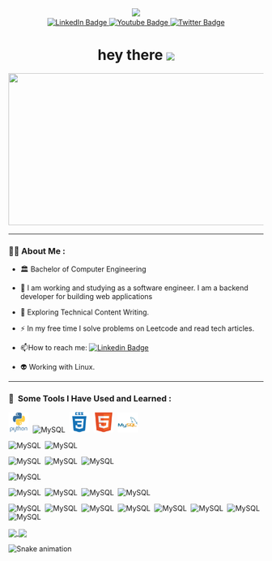 

<!--
**KhayitboevElbekjon/KhayitboevElbekjon** is a ✨ _special_ ✨ repository because its `README.md` (this file) appears on your GitHub profile.

Here are some ideas to get you started:

- 🔭 I’m currently working on ...
- 🌱 I’m currently learning ...
- 👯 I’m looking to collaborate on ...
- 🤔 I’m looking for help with ...
- 💬 Ask me about ...
- 📫 How to reach me: ...
- 😄 Pronouns: ...
- ⚡ Fun fact: ...
-->
<div id="header" align="center">
  <img src="https://media.giphy.com/media/M9gbBd9nbDrOTu1Mqx/giphy.gif" width="100"/>
</div>

<div id="badges" align="center">
  <a href="www.linkedin.com/in/elbek-xayitboyev">
    <img src="https://img.shields.io/badge/LinkedIn-blue?style=for-the-badge&logo=linkedin&logoColor=white" alt="LinkedIn Badge"/>
  </a>
  <a href="@elbekxayitboyev">
    <img src="https://img.shields.io/badge/YouTube-red?style=for-the-badge&logo=youtube&logoColor=white" alt="Youtube Badge"/>
  </a>
  <a href="[your-twitter-URL](https://twitter.com/EXayitboyev)">
    <img src="https://img.shields.io/badge/Twitter-blue?style=for-the-badge&logo=twitter&logoColor=white" alt="Twitter Badge"/>
  </a>
</div>



<h1 align="center">
  hey there
  <img align="center" src="https://media.giphy.com/media/hvRJCLFzcasrR4ia7z/giphy.gif" width="30px"/>
</h1>

<div align="center">
  <img src="https://media.giphy.com/media/dWesBcTLavkZuG35MI/giphy.gif" width="600" height="300"/>
</div>

---
### :woman_technologist: About Me :
- 🏛️ Bachelor of Computer Engineering

- :telescope: I am working and studying as a software engineer. I am a backend developer for building web applications

- :seedling: Exploring Technical Content Writing.

- :zap: In my free time I solve problems on Leetcode and read tech articles.

- :mailbox:How to reach me: [![Linkedin Badge](https://img.shields.io/badge/-kakbar-blue?style=flat&logo=Linkedin&logoColor=white)](www.linkedin.com/in/elbek-xayitboyev)

- 👽 Working with  Linux.

---

### 🚀 &nbsp;Some Tools I Have Used and Learned :
<div>
  <img src="https://github.com/devicons/devicon/blob/master/icons/python/python-original-wordmark.svg"  width="40" height="40"/>&nbsp;
   <img src="https://cdn.jsdelivr.net/gh/devicons/devicon/icons/django/django-plain.svg" alt="MySQL" width="40" height="40"/>&nbsp;
<!--   <img src="https://github.com/devicons/devicon/blob/master/icons/react/react-original-wordmark.svg" title="React" alt="React" width="40" height="40"/>&nbsp; -->
<!--   <img src="https://github.com/devicons/devicon/blob/master/icons/spring/spring-original-wordmark.svg" title="Spring" alt="Spring" width="40" height="40"/>&nbsp; -->
<!--   <img src="https://github.com/devicons/devicon/blob/master/icons/materialui/materialui-original.svg" title="Material UI" alt="Material UI" width="40" height="40"/>&nbsp; -->
<!--   <img src="https://github.com/devicons/devicon/blob/master/icons/flutter/flutter-original.svg" title="Flutt/er" alt="Flutter" width="40" height="40"/>&nbsp; -->
<!--   <img src="https://github.com/devicons/devicon/blob/master/icons/redux/redux-original.svg" title="Redux" alt="Redux " width="40" height="40"/>&nbsp; -->
  <img src="https://github.com/devicons/devicon/blob/master/icons/css3/css3-plain-wordmark.svg"  alt="CSS" width="40" height="40"/>&nbsp;
  <img src="https://github.com/devicons/devicon/blob/master/icons/html5/html5-original.svg"  alt="HTML" width="40" height="40"/>&nbsp;
<!--   <img src="https://github.com/devicons/devicon/blob/master/icons/javascript/javascript-original.svg" title="JavaScript" alt="JavaScript" width="40" height="40"/>&nbsp; -->
<!--   <img src="https://github.com/devicons/devicon/blob/master/icons/firebase/firebase-plain-wordmark.svg" title="Firebase" alt="Firebase" width="40" height="40"/>&nbsp; -->
<!--   <img src="https://github.com/devicons/devicon/blob/master/icons/gatsby/gatsby-original.svg" title="Gatsby"  alt="Gatsby" width="40" height="40"/>&nbsp; -->
  <img src="https://github.com/devicons/devicon/blob/master/icons/mysql/mysql-original-wordmark.svg"   alt="MySQL" width="40" height="40"/>&nbsp;
<!--   <img src="https://github.com/devicons/devicon/blob/master/icons/nodejs/nodejs-original-wordmark.svg" title="NodeJS" alt="NodeJS" width="40" height="40"/>&nbsp; -->
<!--   <img src="https://github.com/devicons/devicon/blob/master/icons/amazonwebservices/amazonwebs/ervices-plain-wordmark.svg" title="AWS" alt="AWS" width="40" height="40"/>&nbsp; -->
<!--   <img src="https://github.com/devicons/devicon/blob/master/icons/git/git-original-wordmark.svg" title="Git" **alt="Git" width="40" height="40"/> -->


<img src="https://cdn.jsdelivr.net/gh/devicons/devicon/icons/atom/atom-original.svg" alt="MySQL" width="40" height="40" />&nbsp;
           <img src="https://cdn.jsdelivr.net/gh/devicons/devicon/icons/bash/bash-original.svg" alt="MySQL" width="40" height="40" />&nbsp;
  
  
  <img src="https://cdn.jsdelivr.net/gh/devicons/devicon/icons/canva/canva-original.svg" alt="MySQL" width="40" height="40" />&nbsp;
  <img src="https://cdn.jsdelivr.net/gh/devicons/devicon/icons/chrome/chrome-original.svg" alt="MySQL" width="40" height="40"/>&nbsp;
  <img src="https://cdn.jsdelivr.net/gh/devicons/devicon/icons/cplusplus/cplusplus-original.svg" alt="MySQL" width="40" height="40"/>&nbsp;
  
  <img src="https://cdn.jsdelivr.net/gh/devicons/devicon/icons/debian/debian-original.svg" alt="MySQL" width="40" height="40"/>&nbsp;

  <img src="https://cdn.jsdelivr.net/gh/devicons/devicon/icons/firefox/firefox-original.svg" alt="MySQL" width="40" height="40"/>&nbsp;
  <img src="https://cdn.jsdelivr.net/gh/devicons/devicon/icons/flask/flask-original.svg" alt="MySQL" width="40" height="40"/>&nbsp;
  <img src="https://cdn.jsdelivr.net/gh/devicons/devicon/icons/gimp/gimp-original.svg" alt="MySQL" width="40" height="40"/>&nbsp;
  <img src="https://cdn.jsdelivr.net/gh/devicons/devicon/icons/git/git-original.svg"  alt="MySQL" width="40" height="40"/>&nbsp;
  
  <img src="https://cdn.jsdelivr.net/gh/devicons/devicon/icons/jupyter/jupyter-original.svg" alt="MySQL" width="40" height="40"/>&nbsp;
  <img src="https://cdn.jsdelivr.net/gh/devicons/devicon/icons/linux/linux-original.svg" alt="MySQL" width="40" height="40"/>&nbsp;
  <img src="https://cdn.jsdelivr.net/gh/devicons/devicon/icons/photoshop/photoshop-plain.svg" alt="MySQL" width="40" height="40"/>&nbsp;
  <img src="https://cdn.jsdelivr.net/gh/devicons/devicon/icons/postgresql/postgresql-original.svg" alt="MySQL" width="40" height="40"/>&nbsp;
   <img src="https://cdn.jsdelivr.net/gh/devicons/devicon/icons/pycharm/pycharm-original.svg" alt="MySQL" width="40" height="40"/>&nbsp;
  <img src="https://cdn.jsdelivr.net/gh/devicons/devicon/icons/sqlite/sqlite-original.svg" alt="MySQL" width="40" height="40"/>&nbsp;
  <img src="https://cdn.jsdelivr.net/gh/devicons/devicon/icons/ubuntu/ubuntu-plain.svg" alt="MySQL" width="40" height="40"/>&nbsp;
   <img src="https://cdn.jsdelivr.net/gh/devicons/devicon/icons/anaconda/anaconda-original.svg" alt="MySQL" width="40" height="40"/>&nbsp;
  
</div>

<a href="https://github.com/anuraghazra/github-readme-stats">
  <img align="center" src="https://github-readme-stats.vercel.app/api/pin/?username=anuraghazra&repo=github-readme-stats" />
</a>
<a href="https://github.com/anuraghazra/convoychat">
  <img align="center" src="https://github-readme-stats.vercel.app/api/pin/?username=anuraghazra&repo=convoychat" />
</a>


![Snake animation](https://github.com/thepiyushmalhotra/thepiyushmalhotra/blob/output/github-contribution-grid-snake.svg)
